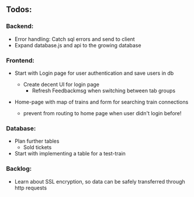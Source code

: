 ## Todos:

### Backend:
- Error handling: Catch sql errors and send to client
- Expand database.js and api to the growing database

### Frontend:
- Start with Login page for user authentication and save users in db
    - Create decent UI for login page
        - Refresh Feedbackmsg when switching between tab groups

- Home-page with map of trains and form for searching train connections
    - prevent from routing to home page when user didn't login before!

### Database:
- Plan further tables
    - Sold tickets
- Start with implementing a table for a test-train


### Backlog:
- Learn about SSL encryption, so data can be safely transferred through http requests